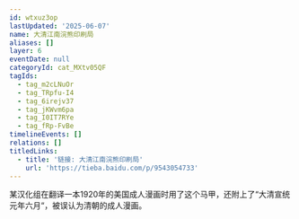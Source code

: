 ```yaml
---
id: wtxuz3op
lastUpdated: '2025-06-07'
name: 大清江南浣熊印刷局
aliases: []
layer: 6
eventDate: null
categoryId: cat_MXtv05QF
tagIds:
  - tag_m2cLNuOr
  - tag_TRpfu-I4
  - tag_6irejv37
  - tag_jKWvm6pa
  - tag_I0IT7RYe
  - tag_fRp-FvBe
timelineEvents: []
relations: []
titledLinks:
  - title: '链接: 大清江南浣熊印刷局'
    url: 'https://tieba.baidu.com/p/9543054733'
---
```

某汉化组在翻译一本1920年的美国成人漫画时用了这个马甲，还附上了“大清宣统元年六月“，被误认为清朝的成人漫画。
